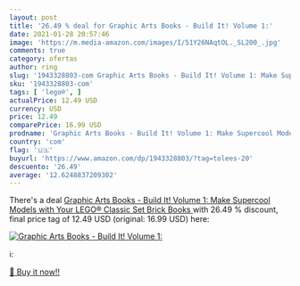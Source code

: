```yaml
---
layout: post
title: '26.49 % deal for Graphic Arts Books - Build It! Volume 1:'
date: 2021-01-28 20:57:46
image: 'https://m.media-amazon.com/images/I/51Y26NAqtOL._SL200_.jpg'
comments: true
category: ofertas
author: ring
slug: '1943328803-com Graphic Arts Books - Build It! Volume 1: Make Supercool...'
sku: '1943328803-com'
tags: [ 'lego®', ]
actualPrice: 12.49 USD
currency: USD
price: 12.49
comparePrice: 16.99 USD
prodname: 'Graphic Arts Books - Build It! Volume 1: Make Supercool Models with Your LEGO® Classic Set  Brick Books '
country: 'com'
flag: '🇺🇸'
buyurl: 'https://www.amazon.com/dp/1943328803/?tag=tolees-20'
descuento: '26.49'
average: '12.6248837209302'
---
```


There's a deal [Graphic Arts Books - Build It! Volume 1: Make Supercool Models with Your LEGO® Classic Set  Brick Books ](https://www.amazon.com/dp/1943328803/?tag=tolees-20)  with  26.49 % discount, final price tag of  12.49 USD (original: 16.99 USD) here:

[![Graphic Arts Books - Build It! Volume 1:](https://m.media-amazon.com/images/I/51Y26NAqtOL._SL200_.jpg)](https://www.amazon.com/dp/1943328803/?tag=tolees-20)

ℹ️:


[🛒 Buy it now!!](https://www.amazon.com/dp/1943328803/?tag=tolees-20)
